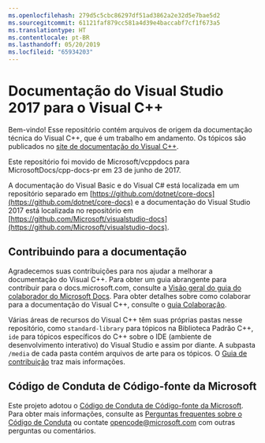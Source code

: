 ```yaml
---
ms.openlocfilehash: 279d5c5cbc86297df51ad3862a2e32d5e7bae5d2
ms.sourcegitcommit: 61121faf879cc581a4d39e4baccabf7cf1f673a5
ms.translationtype: HT
ms.contentlocale: pt-BR
ms.lasthandoff: 05/20/2019
ms.locfileid: "65934203"
---
```

# <a name="visual-studio-2017-documentation-for-visual-c"></a>Documentação do Visual Studio 2017 para o Visual C++

Bem-vindo! Esse repositório contém arquivos de origem da documentação técnica do Visual C++, que é um trabalho em andamento. Os tópicos são publicados no [site de documentação do Visual C++](https://docs.microsoft.com/cpp).

Este repositório foi movido de Microsoft/vcppdocs para MicrosoftDocs/cpp-docs-pr em 23 de junho de 2017.

A documentação do Visual Basic e do Visual C# está localizada em um repositório separado em [https://github.com/dotnet/core-docs](https://github.com/dotnet/core-docs) e a documentação do Visual Studio 2017 está localizada no repositório em [https://github.com/Microsoft/visualstudio-docs](https://github.com/Microsoft/visualstudio-docs).

## <a name="contributing-to-the-documentation"></a>Contribuindo para a documentação

Agradecemos suas contribuições para nos ajudar a melhorar a documentação do Visual C++. Para obter um guia abrangente para contribuir para o docs.microsoft.com, consulte a [Visão geral do guia do colaborador do Microsoft Docs](https://docs.microsoft.com/contribute). Para obter detalhes sobre como colaborar para a documentação do Visual C++, consulte o [guia Colaboração](CONTRIBUTING.md).

Várias áreas de recursos do Visual C++ têm suas próprias pastas nesse repositório, como `standard-library` para tópicos na Biblioteca Padrão C++, `ide` para tópicos específicos do C++ sobre o IDE (ambiente de desenvolvimento interativo) do Visual Studio e assim por diante. A subpasta `/media` de cada pasta contém arquivos de arte para os tópicos. O [Guia de contribuição](CONTRIBUTING.md) traz mais informações.

## <a name="microsoft-open-source-code-of-conduct"></a>Código de Conduta de Código-fonte da Microsoft

Este projeto adotou o [Código de Conduta de Código-fonte da Microsoft](https://opensource.microsoft.com/codeofconduct/). Para obter mais informações, consulte as [Perguntas frequentes sobre o Código de Conduta](https://opensource.microsoft.com/codeofconduct/faq/) ou contate [opencode@microsoft.com](mailto:opencode@microsoft.com) com outras perguntas ou comentários.
